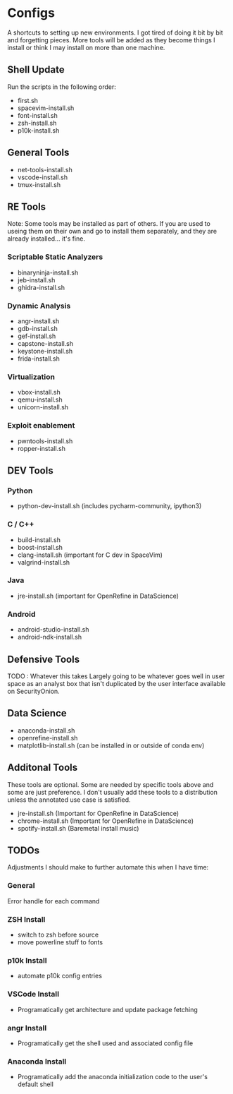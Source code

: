 # Configs

A shortcuts to setting up new environments. I got tired of doing it bit by bit and forgetting pieces. More tools will be added as they become things I install or think I may install on more than one machine.

## Shell Update

Run the scripts in the following order:

- first.sh
- spacevim-install.sh
- font-install.sh
- zsh-install.sh 
- p10k-install.sh 

## General Tools

- net-tools-install.sh
- vscode-install.sh
- tmux-install.sh

## RE Tools

Note: Some tools may be installed as part of others. If you are used to useing them on their own and go to install them separately, and they are already installed... it's fine.

### Scriptable Static Analyzers

- binaryninja-install.sh
- jeb-install.sh
- ghidra-install.sh

### Dynamic Analysis

- angr-install.sh
- gdb-install.sh
- gef-install.sh
- capstone-install.sh
- keystone-install.sh
- frida-install.sh

### Virtualization

- vbox-install.sh
- qemu-install.sh
- unicorn-install.sh

### Exploit enablement

- pwntools-install.sh
- ropper-install.sh

## DEV Tools

### Python

- python-dev-install.sh (includes pycharm-community, ipython3)

### C / C++

- build-install.sh
- boost-install.sh
- clang-install.sh (important for C dev in SpaceVim)
- valgrind-install.sh

### Java

- jre-install.sh (important for OpenRefine in DataScience)

### Android

- android-studio-install.sh
- android-ndk-install.sh

## Defensive Tools

TODO : Whatever this takes
Largely going to be whatever goes well in user space as an analyst box that
isn't duplicated by the user interface available on SecurityOnion.

## Data Science

- anaconda-install.sh
- openrefine-install.sh
- matplotlib-install.sh (can be installed in or outside of conda env)

## Additonal Tools

These tools are optional. Some are needed by specific tools above and some are 
just preference. I don't usually add these tools to a distribution unless the 
annotated use case is satisfied.

- jre-install.sh (Important for OpenRefine in DataScience)
- chrome-install.sh (Important for OpenRefine in DataScience)
- spotify-install.sh (Baremetal install music)


## TODOs

Adjustments I should make to further automate this when I have time:

### General

Error handle for each command

### ZSH Install

- switch to zsh before source
- move powerline stuff to fonts

### p10k Install

- automate p10k config entries

### VSCode Install

- Programatically get architecture and update package fetching

### angr Install

- Programatically get the shell used and associated config file

### Anaconda Install

- Programatically add the anaconda initialization code to the user's default
shell

